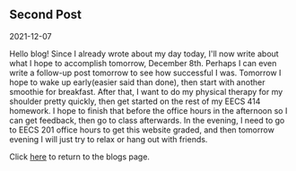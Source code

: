 ## Second Post
2021-12-07

Hello blog! Since I already wrote about my day today, I'll now write about what I hope to accomplish tomorrow, December 8th. Perhaps I can even write a follow-up post tomorrow to see how successful I was. Tomorrow I hope to wake up early(easier said than done), then start with another smoothie for breakfast. After that, I want to do my physical therapy for my shoulder pretty quickly, then get started on the rest of my EECS 414 homework. I hope to finish that before the office hours in the afternoon so I can get feedback, then go to class afterwards. In the evening, I need to go to EECS 201 office hours to get this website graded, and then tomorrow evening I will just try to relax or hang out with friends.  

Click [here](.md) to return to the blogs page.
